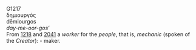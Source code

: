 G1217  
δημιουργός  
dēmiourgos  
*day-me-oor-gos‘*  
From [1218](g1218) and [2041](g2041) a *worker* for the *people*, that
is, *mechanic* (spoken of the *Creator*): - maker.  
